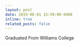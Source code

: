 ```yaml
---
layout: post
date: 2019-06-01 15:59:00-0400
inline: true
related_posts: false
---
```

Graduated From Williams College
